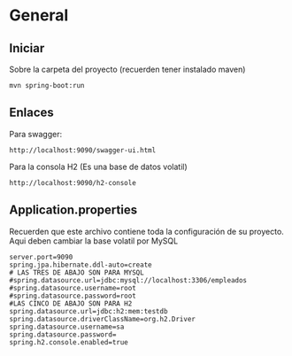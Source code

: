 # General
## Iniciar
Sobre la carpeta del proyecto (recuerden tener instalado maven)
```
mvn spring-boot:run
```
## Enlaces
Para swagger:
```
http://localhost:9090/swagger-ui.html
````
Para la consola H2 (Es una base de datos volatil)
```
http://localhost:9090/h2-console
```

## Application.properties

Recuerden que este archivo contiene toda la configuración de su proyecto. Aqui deben cambiar la base volatil por MySQL

```
server.port=9090
spring.jpa.hibernate.ddl-auto=create
# LAS TRES DE ABAJO SON PARA MYSQL
#spring.datasource.url=jdbc:mysql://localhost:3306/empleados
#spring.datasource.username=root
#spring.datasource.password=root
#LAS CINCO DE ABAJO SON PARA H2
spring.datasource.url=jdbc:h2:mem:testdb
spring.datasource.driverClassName=org.h2.Driver
spring.datasource.username=sa
spring.datasource.password=
spring.h2.console.enabled=true

```
